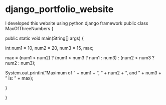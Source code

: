 # django_portfolio_website
I developed this website using python django framework
public class MaxOfThreeNumbers {

 public static void main(String[] args) {

 int num1 = 10, num2 = 20, num3 = 15, max;

 max = (num1 > num2) ? (num1 > num3 ? num1 : num3) : (num2 > num3 ? num2 : num3);

 System.out.println(“Maximum of ” + num1 + “, ” + num2 + “, and ” + num3 + ” is: ” + max);

 }

}
